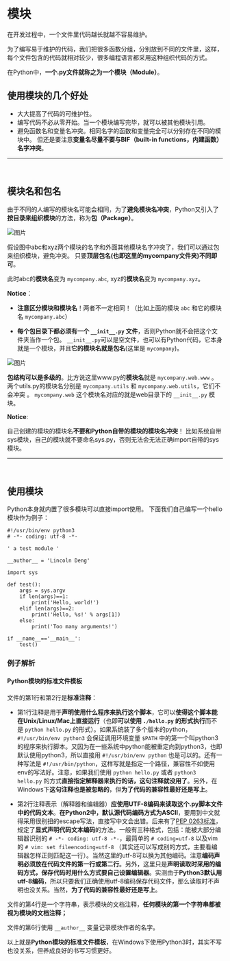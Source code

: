 # 模块

在开发过程中，一个文件里代码越长就越不容易维护。

为了编写易于维护的代码，我们把很多函数分组，分别放到不同的文件里，这样，每个文件包含的代码就相对较少，很多编程语言都采用这种组织代码的方式。

在Python中，**一个.py文件就称之为一个模块（Module）**。

## 使用模块的几个好处

- 大大提高了代码的可维护性。
- 编写代码不必从零开始。当一个模块编写完毕，就可以被其他模块引用。
- 避免函数名和变量名冲突。相同名字的函数和变量完全可以分别存在不同的模块中。 但还是要注意**变量名尽量不要与BIF（built-in functions，内建函数）名字冲突**。

---

<br>

## 模块名和包名

由于不同的人编写的模块名可能会相同，为了**避免模块名冲突**，Python又引入了**按目录来组织模块**的方法，称为**包（Package）**。

![图片](http://oe0e8k1nf.bkt.clouddn.com/My_Python_Notebook_Module0.png)

假设图中abc和xyz两个模块的名字和外面其他模块名字冲突了，我们可以通过包来组织模块，避免冲突。 只要**顶层包名(也即这里的mycompany文件夹)不同即可**。

此时abc的**模块名**变为 `mycompany.abc`, xyz的**模块名**变为 `mycompany.xyz`。

**Notice**：

- **注意区分模块和模块名**！两者不一定相同！（比如上面的模块 `abc` 和它的模块名 `mycompany.abc`）

- **每个包目录下都必须有一个 `__init__.py` 文件**，否则Python就不会把这个文件夹当作一个包。  `__init__.py`可以是空文件，也可以有Python代码，它本身就是一个模块，并且**它的模块名就是包名**(这里是 `mycompany`)。

![图片](http://oe0e8k1nf.bkt.clouddn.com/My_Python_Notebook_Module1.png)

**包结构可以是多级的**。比方说这里www.py的**模块名**就是 `mycompany.web.www` 。 两个utils.py的模块名分别是 `mycompany.utils` 和 `mycompany.web.utils`，它们不会冲突 。 `mycompany.web` 这个模块名对应的就是web目录下的 `__init__.py` 模块。

**Notice**:

自己创建的模块的模块名**不要和Python自带的模块的模块名冲突**！ 比如系统自带sys模块，自己的模块就不要命名sys.py，否则无法会无法正确import自带的sys模块。

---

<br>

## 使用模块

Python本身就内置了很多模块可以直接import使用。 下面我们自己编写一个hello模块作为例子：

```
#!/usr/bin/env python3
# -*- coding: utf-8 -*-

' a test module '

__author__ = 'Lincoln Deng'

import sys

def test():
    args = sys.argv
    if len(args)==1:
        print('Hello, world!')
    elif len(args)==2:
        print('Hello, %s!' % args[1])
    else:
        print('Too many arguments!')

if __name__=='__main__':
    test()
```

### 例子解析

#### Python模块的标准文件模板

文件的第1行和第2行是**标准注释**：

- 第1行注释是用于**声明使用什么程序来执行这个脚本**，它可以**使得这个脚本能在Unix/Linux/Mac上直接运行**（也即**可以使用 `./hello.py` 的形式执行**而不是 `python hello.py` 的形式）。如果系统装了多个版本的python，`#!/usr/bin/env python3` 会保证调用环境变量 `$PATH` 中的第一个叫python3的程序来执行脚本。又因为在一些系统中python能被重定向到python3，也即默认使用python3，所以直接用 `#!/usr/bin/env python` 也是可以的。还有一种写法是 `#!/usr/bin/python`，这样写就是指定一个路径，兼容性不如使用env的写法好。注意，如果我们使用 `python hello.py` 或者 `python3 hello.py` 的方式**直接指定解释器来执行的话，这句注释就没用了**。另外，在Windows下**这句注释也是被忽略的**，但**为了代码的兼容性最好还是写上**。

- 第2行注释表示（解释器和编辑器）**应使用UTF-8编码来读取这个.py脚本文件中的代码文本**。**在Python2中，默认源代码编码方式为ASCII**，要用到中文就得采用很别扭的escape写法，直接写中文会出错。后来有了[PEP 0263标准](https://www.python.org/dev/peps/pep-0263/)，规定了**显式声明代码文本编码**的方法。一般有三种格式，包括：能被大部分编辑器识别的 `# -*- coding: utf-8 -*-`，最简单的 `# coding=utf-8` 以及vim的 `# vim: set fileencoding=utf-8` （其实还可以写成别的方式，主要看编辑器怎样正则匹配这一行）。当然这里的utf-8可以换为其他编码。注意**编码声明必须放在代码文件的第一行或第二行**。另外，这里只是**声明读取时采用的编码方式，保存代码时用什么方式要自己设置编辑器**。实测由于**Python3默认用utf-8编码**，所以只要我们正确使用utf-8编码保存代码文件，那么读取时不声明也没关系。当然，**为了代码的兼容性最好还是写上**。

文件的第4行是一个字符串，表示模块的文档注释，**任何模块的第一个字符串都被视为模块的文档注释；**

文件的第6行使用 `__author__` 变量记录模块作者的名字。

以上就是**Python模块的标准文件模板**，在Windows下使用Python3时，其实不写也没关系，但养成良好的书写习惯更好。


